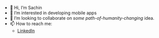 - 👋 Hi, I’m Sachin
- 💞️ I’m interested in developing mobile apps
- 👀 I’m looking to collaborate on *some path-of-humanity-changing* idea.
- 📫 How to reach me:
  - [LinkedIn](https://www.linkedin.com/in/sachinjangra/)

<!---
schinj/schinj is a ✨ special ✨ repository because its `README.md` (this file) appears on your GitHub profile.
You can click the Preview link to take a look at your changes.
--->
